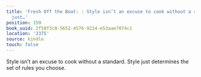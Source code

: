 ```yaml
---
title: 'Fresh Off the Boat: : Style isn’t an excuse to cook without a standard. Style
  just…'
position: 159
book_uuid: 2f50f3c0-5652-4576-9214-e53aae7074c1
location: '2375'
source: kindle
touch: false
---
```


Style isn’t an excuse to cook without a standard. Style just determines the set of rules you choose.